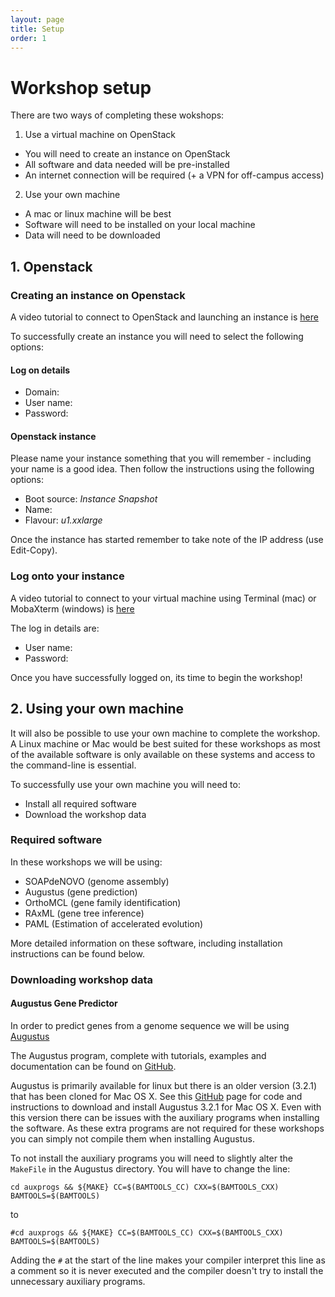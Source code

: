 ```yaml
---
layout: page
title: Setup
order: 1
---
```

# Workshop setup

There are two ways of completing these wokshops:

1. Use a virtual machine on OpenStack
  * You will need to create an instance on OpenStack
  * All software and data needed will be pre-installed
  * An internet connection will be required (+ a VPN for off-campus access)
2. Use your own machine
  * A mac or linux machine will be best
  * Software will need to be installed on your local machine
  * Data will need to be downloaded

## 1. Openstack

### Creating an instance on Openstack

A video tutorial to connect to OpenStack and launching an instance is [here](https://youtu.be/JIoFJBWTtlg)

To successfully create an instance you will need to select the following options:

#### Log on details
* Domain:
* User name:
* Password:


#### Openstack instance
Please name your instance something that you will remember - including your name is a good idea. Then follow the instructions using the following options:

* Boot source: _Instance Snapshot_
* Name:
* Flavour: _u1.xxlarge_

Once the instance has started remember to take note of the IP address (use Edit-Copy).

### Log onto your instance

A video tutorial to connect to your virtual machine using Terminal (mac) or MobaXterm (windows) is [here](https://youtu.be/qPPBjTSppvE)

The log in details are:
* User name:
* Password:

Once you have successfully logged on, its time to begin the workshop!

## 2. Using your own machine

It will also be possible to use your own machine to complete the workshop. A Linux machine or Mac would be best suited for these workshops as most of the available software is only available on these systems and access to the command-line is essential.

To successfully use your own machine you will need to:
* Install all required software
* Download the workshop data

### Required software

In these workshops we will be using:
* SOAPdeNOVO (genome assembly)
* Augustus (gene prediction)
* OrthoMCL (gene family identification)
* RAxML (gene tree inference)
* PAML (Estimation of accelerated evolution)

More detailed information on these software, including installation instructions can be found below.

### Downloading workshop data

#### Augustus Gene Predictor

In order to predict genes from a genome sequence we will be using [Augustus](https://academic.oup.com/bioinformatics/article/19/suppl_2/ii215/180603)

The Augustus program, complete with tutorials, examples and documentation can be found on [GitHub](https://github.com/Gaius-Augustus/Augustus).

Augustus is primarily available for linux but there is an older version (3.2.1) that has been cloned for Mac OS X. See this [GitHub](https://github.com/nextgenusfs/augustus) page for code and instructions to download and install Augustus 3.2.1 for Mac OS X. Even with this version there can be issues with the auxiliary programs when installing the software. As these extra programs are not required for these workshops you can simply not compile them when installing Augustus.

To not install the auxiliary programs you will need to slightly alter the `MakeFile` in the Augustus directory. You will have to change the line:

```
cd auxprogs && ${MAKE} CC=$(BAMTOOLS_CC) CXX=$(BAMTOOLS_CXX) BAMTOOLS=$(BAMTOOLS)
```

to

```
#cd auxprogs && ${MAKE} CC=$(BAMTOOLS_CC) CXX=$(BAMTOOLS_CXX) BAMTOOLS=$(BAMTOOLS)
```

Adding the `#` at the start of the line makes your compiler interpret this line as a comment so it is never executed and the compiler doesn't try to install the unnecessary auxiliary programs.
